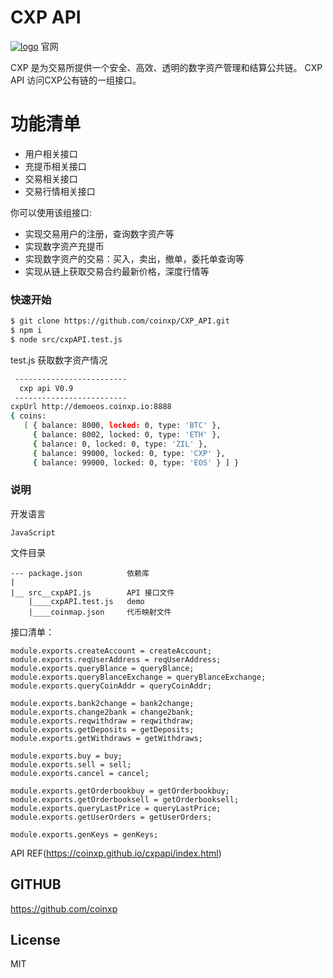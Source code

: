 # CXP API

[![logo](https://www.coinxp.io/images/pc/inco.png)](https://www.coinxp.io/)  官网

CXP 是为交易所提供一个安全、高效、透明的数字资产管理和结算公共链。
CXP API 访问CXP公有链的一组接口。

 
# 功能清单

  - 用户相关接口
  - 充提币相关接口
  - 交易相关接口
  - 交易行情相关接口

你可以使用该组接口:
  - 实现交易用户的注册，查询数字资产等
  - 实现数字资产充提币
  - 实现数字资产的交易：买入，卖出，撤单，委托单查询等
  - 实现从链上获取交易合约最新价格，深度行情等
 
### 快速开始

```sh
$ git clone https://github.com/coinxp/CXP_API.git
$ npm i 
$ node src/cxpAPI.test.js
```
test.js 获取数字资产情况
```sh
 -------------------------
  cxp api V0.9
 -------------------------
cxpUrl http://demoeos.coinxp.io:8888
{ coins:
   [ { balance: 8000, locked: 0, type: 'BTC' },
     { balance: 8002, locked: 0, type: 'ETH' },
     { balance: 0, locked: 0, type: 'ZIL' },
     { balance: 99000, locked: 0, type: 'CXP' },
     { balance: 99000, locked: 0, type: 'EOS' } ] }
```

### 说明
开发语言
```
JavaScript
```
文件目录
```
--- package.json          依赖库
|
|__ src__cxpAPI.js        API 接口文件
    |____cxpAPI.test.js   demo  
    |____coinmap.json     代币映射文件
```


接口清单：
```
module.exports.createAccount = createAccount;
module.exports.reqUserAddress = reqUserAddress;
module.exports.queryBlance = queryBlance;
module.exports.queryBlanceExchange = queryBlanceExchange;
module.exports.queryCoinAddr = queryCoinAddr;

module.exports.bank2change = bank2change;
module.exports.change2bank = change2bank;
module.exports.reqwithdraw = reqwithdraw;
module.exports.getDeposits = getDeposits;
module.exports.getWithdraws = getWithdraws;

module.exports.buy = buy;
module.exports.sell = sell;
module.exports.cancel = cancel;

module.exports.getOrderbookbuy = getOrderbookbuy;
module.exports.getOrderbooksell = getOrderbooksell;
module.exports.queryLastPrice = queryLastPrice;
module.exports.getUserOrders = getUserOrders;

module.exports.genKeys = genKeys;
```
API REF(https://coinxp.github.io/cxpapi/index.html)   

GITHUB
----

https://github.com/coinxp

License
----

MIT



